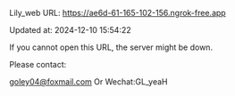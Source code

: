 Lily_web URL: https://ae6d-61-165-102-156.ngrok-free.app

Updated at: 2024-12-10 15:54:22

If you cannot open this URL, the server might be down.

Please contact: 

goley04@foxmail.com Or Wechat:GL_yeaH